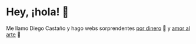 # Hey, ¡hola! 👋
Me llamo Diego Castaño y hago webs sorprendentes [por dinero](https://www.malt.es/profile/diegocastano) 🤑 y [amor al arte](https://youtube.com/webpunkdev) 💖
